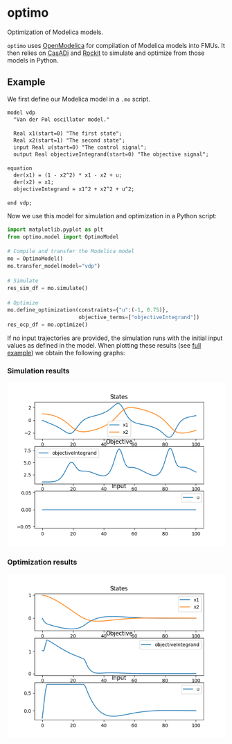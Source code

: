 # optimo
Optimization of Modelica models.

`optimo` uses [OpenModelica](https://openmodelica.org/) for compilation of Modelica models into FMUs. It then relies on [CasADi](https://web.casadi.org/) and [Rockit](https://gitlab.kuleuven.be/meco-software/rockit) to simulate and optimize from those models in Python. 

## Example
We first define our Modelica model in a `.mo` script.

```Modelica
model vdp
  "Van der Pol oscillator model."
  
  Real x1(start=0) "The first state";  
  Real x2(start=1) "The second state"; 
  input Real u(start=0) "The control signal"; 
  output Real objectiveIntegrand(start=0) "The objective signal"; 

equation
  der(x1) = (1 - x2^2) * x1 - x2 + u; 
  der(x2) = x1; 
  objectiveIntegrand = x1^2 + x2^2 + u^2;

end vdp;
```

Now we use this model for simulation and optimization in a Python script:


```Python
import matplotlib.pyplot as plt
from optimo.model import OptimoModel

# Compile and transfer the Modelica model
mo = OptimoModel()
mo.transfer_model(model="vdp")

# Simulate
res_sim_df = mo.simulate()

# Optimize 
mo.define_optimization(constraints={"u":(-1, 0.75)}, 
                       objective_terms=["objectiveIntegrand"])
res_ocp_df = mo.optimize()

```

If no input trajectories are provided, the simulation runs with the initial input values as defined in the model. 
When plotting these results (see [full example](examples/vdp.py)) we obtain the following graphs:

### Simulation results
![Simulation Results](assets/vdp_sim.png)

### Optimization results
![Optimization Results](assets/vdp_ocp.png)